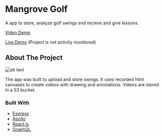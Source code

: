 # Mangrove Golf

A app to store, analyze golf swings and recieve and give lessons. 

[Video Demo](https://vimeo.com/701867003)

[Live Demo](https://golf.dylanwong.ca) (Project is not activity monitored)

## About The Project

![alt text](https://i.imgur.com/MR3CCin.png)

The app was built to upload and store swings. It uses recorded html canvases to create videos with drawing and annotations. Videos are stored in a S3 bucket. 

### Built With

* [Express](http://expressjs.com/)
* [Apollo](https://www.apollographql.com/)
* [React.js](https://reactjs.org/)
* [GraphQL](https://graphql.org/)
